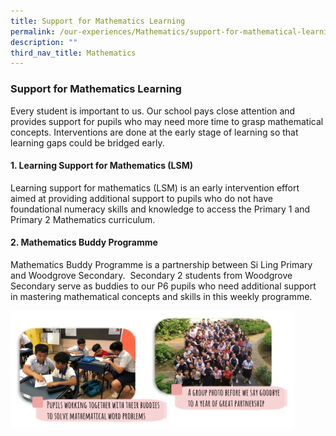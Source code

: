 ```yaml
---
title: Support for Mathematics Learning
permalink: /our-experiences/Mathematics/support-for-mathematical-learning/
description: ""
third_nav_title: Mathematics
---
```

### **Support for Mathematics Learning**

Every student is important to us. Our school pays close attention and provides support for pupils who may need more time to grasp mathematical concepts. Interventions are done at the early stage of learning so that learning gaps could be bridged early.

#### 1. Learning Support for Mathematics (LSM)

Learning support for mathematics (LSM) is an early intervention effort aimed at providing additional support to pupils who do not have foundational numeracy skills and knowledge to access the Primary 1 and Primary 2 Mathematics curriculum.

#### 2. Mathematics Buddy Programme

Mathematics Buddy Programme is a partnership between Si Ling Primary and Woodgrove Secondary.  Secondary 2 students from Woodgrove Secondary serve as buddies to our P6 pupils who need additional support in mastering mathematical concepts and skills in this weekly programme.

<img src="/images/mathematics7.png" style="width:90%">